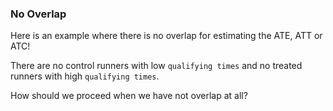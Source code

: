 ### No Overlap

Here is an example where there is no overlap for estimating the ATE, ATT or ATC! 

There are no control runners with low `qualifying times` and no treated runners with high `qualifying times`. 

How should we proceed when we have not overlap at all? 



